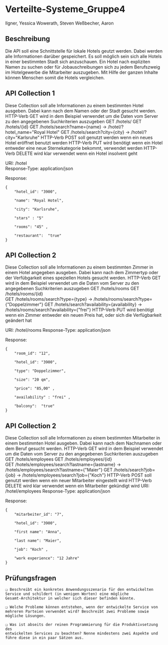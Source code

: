 # Verteilte-Systeme_Gruppe4

Ilgner, Yessica
Wowerath, Steven
Weßbecher, Aaron

## Beschreibung

Die API soll eine Schnittstelle für lokale Hotels geutzt werden. Dabei werden alle Informationen darüber gespeichert. 
Es soll möglich sein sich alle Hotels in einer bestimmten Stadt sich anzuschauen. Ein Hotel nach expliziten Namen zu suchen oder für Jobauschreibungen sich zu jedem Berufszweig im Hotelgewerbe die Mitarbeiter auszugeben.
Mit Hilfe der ganzen Inhalte können Menschen somit die Hotels vergleichen.


## API Collection 1
Diese Collection soll alle Informationen zu einem bestimmten Hotel ausgeben. Dabei kann nach dem Namen oder der Stadt gesucht werden.
HTTP-Verb GET wird in dem Beispiel verwendet um die Daten vom Server zu den angegebenen Suchkriterien auszugeben 
            GET /hotels/
            GET /hotels/{id}
            GET /hotels/search?name={name}  -> /hotel/?hotel_name="Royal Hotel"
            GET /hotels/search?city={city}  -> /hotel/?city="Karlsruhe"
HTTP-Verb POST soll genutzt werden wenn ein neues Hotel eröffnet benutzt werden
HTTP-Verb PUT wird benötigt wenn ein Hotel entweder eine neue Sternekategorie bekommt, verwendet werden
HTTP-Verb DELETE wird klar verwendet wenn ein Hotel insolvent geht

URI:
		/hotel	
Response-Type: 	application/json

Response:

```  
{
    "hotel_id": "3900",
    
    "name": "Royal Hotel",
    
    "city": "Karlsruhe",

    "stars" : "5"
    
    "rooms": "45" ,
    
    "restaurant":  "true"
}
``` 

## API Collection 2
Diese Collection soll alle Informationen zu einem bestimmten Zimmer in einem Hotel angegeben ausgeben. Dabei kann nach dem Zimmertyp oder der Verfübgarkeit eines speziellen Hotels gesucht werden.
HTTP-Verb GET wird in dem Beispiel verwendet um die Daten vom Server zu den angegebenen Suchkriterien auszugeben
            GET /hotels/rooms
            GET /hotels/rooms/{id}                   
            GET /hotels/rooms/search?type={type}            -> /hotels/rooms/search?type={"Doppelzimmer"}
            GET /hotels/search?availability={availability}  -> /hotels/rooms/search?availability={"frei"}
HTTP-Verb PUT wird benötigt wenn ein Zimmer entweder ein neuen Preis hat, oder sich die Verfügbarkeit geändert hat 

URI:
		/hotel/rooms
Response-Type: 	application/json

Response:

```  
{
    "room_id": "12",

    "hotel_id": "3900",
    
    "type": "Doppelzimmer",
    
    "size": "20 qm",
    
    "price": "85,00" ,

    "availability" : "frei" ,

    "balcony":  "true" 
}
```  

## API Collection 2
Diese Collection soll alle Informationen zu einem bestimmten Mitarbeiter in einem bestimmten Hotel ausgeben. Dabei kann nach dem Nachnamen oder dem Beruf gesucht werden.
HTTP-Verb GET wird in dem Beispiel verwendet um die Daten vom Server zu den angegebenen Suchkriterien auszugeben 
            GET /hotels/employees
            GET /hotels/employees/{id}                   
            GET /hotels/employees/search?lastname={lastname}            -> /hotels/employees/search?lastname={"Maier"}
            GET /hotels/search?job={job}                                -> /hotels/employees/search?job={"Koch"}
HTTP-Verb POST soll genutzt werden wenn ein neuer Mitarbeiter eingestellt wird 
HTTP-Verb DELETE wird klar verwendet wenn ein Mitarbeiter gekündigt wird
URI:
		/hotel/employees
Response-Type: 	application/json

Response:

```  
{
    "mitarbeiter_id": "7",

    "hotel_id": "3900",
    
    "first name": "Anna",
    
    "last name": "Maier",
    
    "job": "Koch" ,

    "work experience": "12 Jahre"   
}
```    

## Prüfungsfragen
``` 
❏ Beschreibt ein konkretes Anwendungsszenario für den entwickelten
Service und schildert (in wenigen Worten) eine mögliche
Gesamt-Architektur in welcher sich dieser befinden könnte.
``` 
``` 
❏ Welche Probleme können entstehen, wenn der entwickelte Service von
mehreren Parteien verwendet wird? Beschreibt zwei Probleme sowie
mögliche Lösungen.
``` 
```
❏ Was ist abseits der reinen Programmierung für die Produktivsetzung des
entwickelten Services zu beachten? Nenne mindestens zwei Aspekte und
führe diese in ein paar Sätzen aus.
```
